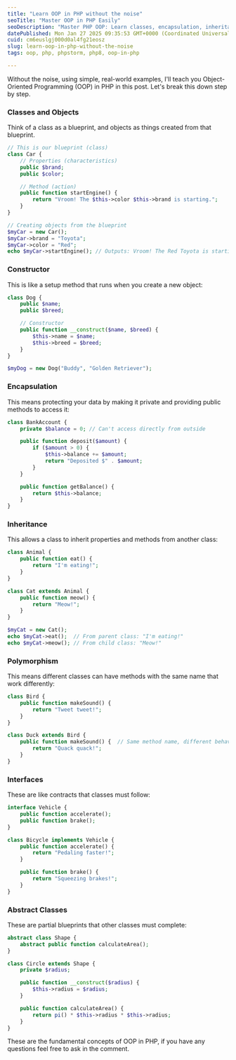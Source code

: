 ```yaml
---
title: "Learn OOP in PHP without the noise"
seoTitle: "Master OOP in PHP Easily"
seoDescription: "Master PHP OOP: Learn classes, encapsulation, inheritance, polymorphism, interfaces, and abstract classes with real-world examples"
datePublished: Mon Jan 27 2025 09:35:53 GMT+0000 (Coordinated Universal Time)
cuid: cm6euslgj000d0al4fg21eosz
slug: learn-oop-in-php-without-the-noise
tags: oop, php, phpstorm, php8, oop-in-php

---
```


Without the noise, using simple, real-world examples, I'll teach you Object-Oriented Programming (OOP) in PHP in this post. Let's break this down step by step.

### **Classes and Objects**

Think of a class as a blueprint, and objects as things created from that blueprint.

```php
// This is our blueprint (class)
class Car {
    // Properties (characteristics)
    public $brand;
    public $color;

    // Method (action)
    public function startEngine() {
        return "Vroom! The $this->color $this->brand is starting.";
    }
}

// Creating objects from the blueprint
$myCar = new Car();
$myCar->brand = "Toyota";
$myCar->color = "Red";
echo $myCar->startEngine(); // Outputs: Vroom! The Red Toyota is starting.

```

### **Constructor**

This is like a setup method that runs when you create a new object:

```php
class Dog {
    public $name;
    public $breed;

    // Constructor
    public function __construct($name, $breed) {
        $this->name = $name;
        $this->breed = $breed;
    }
}

$myDog = new Dog("Buddy", "Golden Retriever");

```

### **Encapsulation**

This means protecting your data by making it private and providing public methods to access it:

```php
class BankAccount {
    private $balance = 0; // Can't access directly from outside

    public function deposit($amount) {
        if ($amount > 0) {
            $this->balance += $amount;
            return "Deposited $" . $amount;
        }
    }

    public function getBalance() {
        return $this->balance;
    }
}

```

### **Inheritance**

This allows a class to inherit properties and methods from another class:

```php
class Animal {
    public function eat() {
        return "I'm eating!";
    }
}

class Cat extends Animal {
    public function meow() {
        return "Meow!";
    }
}

$myCat = new Cat();
echo $myCat->eat();  // From parent class: "I'm eating!"
echo $myCat->meow(); // From child class: "Meow!"

```

### **Polymorphism**

This means different classes can have methods with the same name that work differently:

```php
class Bird {
    public function makeSound() {
        return "Tweet tweet!";
    }
}

class Duck extends Bird {
    public function makeSound() {  // Same method name, different behavior
        return "Quack quack!";
    }
}

```

### **Interfaces**

These are like contracts that classes must follow:

```php
interface Vehicle {
    public function accelerate();
    public function brake();
}

class Bicycle implements Vehicle {
    public function accelerate() {
        return "Pedaling faster!";
    }

    public function brake() {
        return "Squeezing brakes!";
    }
}

```

### **Abstract Classes**

These are partial blueprints that other classes must complete:

```php
abstract class Shape {
    abstract public function calculateArea();
}

class Circle extends Shape {
    private $radius;

    public function __construct($radius) {
        $this->radius = $radius;
    }

    public function calculateArea() {
        return pi() * $this->radius * $this->radius;
    }
}

```

These are the fundamental concepts of OOP in PHP, if you have any questions feel free to ask in the comment.